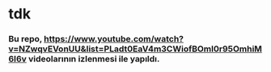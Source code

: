 # tdk
### Bu repo, https://www.youtube.com/watch?v=NZwqvEVonUU&list=PLadt0EaV4m3CWiofBOml0r95OmhiM6I6v videolarının izlenmesi ile yapıldı. 
